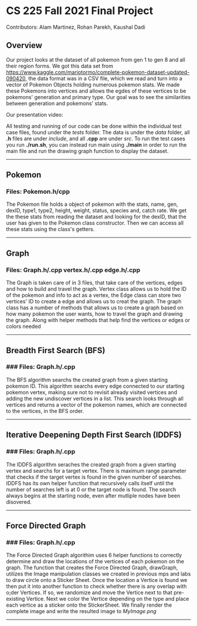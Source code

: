 # CS 225 Fall 2021 Final Project
Contributors: Alam Martinez, Rohan Parekh, Kaushal Dadi

## Overview
Our project looks at the dataset of all pokemon from gen 1 to gen 8 and all their region forms. We got this data set from https://www.kaggle.com/mariotormo/complete-pokemon-dataset-updated-090420, the data format was in a CSV file, which we read and turn into a vector of Pokemon Objects holding numerous pokemon stats. We made these Pokemons into vertices and allows the egdes of these vertices to be pokemons' generation and primary type. Our goal was to see the similarities between generation and pokemons' stats.

Our presentation video: 

All testing and running of our code can be done within the individual test case files, found under the *tests* folder. The data is under the *data* folder, all **.h** files are under *include*, and all **.cpp** are under *src*. To run the test cases you run **./run.sh**, you can instead run main using **./main** in order to run the main file and run the drawing graph function to display the dataset.
- - - -
## Pokemon 
### Files: Pokemon.h/cpp

The Pokemon file holds a object of pokemon with the stats, name, gen, dexID, type1, type2, height, weight, status, species and, catch rate. We get the these stats from reading the dataset and looking for the dexID,  that the user has given to the Pokemon class constructor. Then we can access all these stats using the class's getters.
- - - -
## Graph
### Files: Graph.h/.cpp vertex.h/.cpp edge.h/.cpp

The Graph is taken care of in 3 files, that take care of the vertices, edges and how to build and travel the graph. Vertex class allows us to hold the ID of the pokemon and info to act as a vertex, the Edge class can store two vertices' ID to create a edge and allows us to creat the graph. The graph class has a number of methods that allows us to create a graph based on how many pokemon the user wants, how to travel the graph and drawing the graph. Along with helper methods that help find the vertices or edges or colors needed
- - - -
## Breadth First Search (BFS)
### ### Files: Graph.h/.cpp

The BFS algorithm searchs the created graph from a given starting pokemon ID. This algorithm searchs every edge connected to our starting pokemon vertex, making sure not to revisit already visited vertices and adding the new undiscover vertices in a list. This search looks through all vertices and returns a vector of the pokemon names, which are connected to the vertices, in the BFS order. 
- - - -
## Iterative Deepening Depth First Search (IDDFS)
### ### Files: Graph.h/.cpp

The IDDFS algorithm seraches the created graph from a given starting vertex and searchs for a target vertex. There is maximum range parameter that checks if the target vertex is found in the given number of searches. IDDFS has its own helper function that recursively calls itself until the number of searches left is at 0 or the target node is found. The search always begins at the starting node, even after mutliple nodes have been disovered.

- - - -
## Force Directed Graph
### ### Files: Graph.h/.cpp

The Force Directed Graph algorithim uses 6 helper functions to correctly determine and draw the locations of the vertices of each pokemon on the graph. The function that creates the Force Directed Graph, drawGraph, utilizes the Image manipulation classes we created in previous mps and labs to draw circle onto a Sticker Sheet. Once the location a Vertice is found we then put it into another function to check whether there is any overlap with o;der Vertices. If so, we randomize and move the Vertice next to that pre-existing Vertice. Next we color the Vertice depending on the type and place each vertice as a sticker onto the StickerSheet. We finally render the complete image and write the resulted image to *MyImage.png*

- - - -
